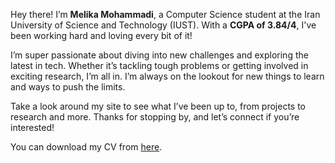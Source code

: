 Hey there! I’m **Melika Mohammadi**, a Computer Science student at the Iran University of Science and Technology (IUST). With a **CGPA of 3.84/4**, I've been working hard and loving every bit of it!

I’m super passionate about diving into new challenges and exploring the latest in tech. Whether it’s tackling tough problems or getting involved in exciting research, I’m all in. I’m always on the lookout for new things to learn and ways to push the limits.

Take a look around my site to see what I’ve been up to, from projects to research and more. Thanks for stopping by, and let’s connect if you’re interested!

You can download my CV from [here](../assets/cv.pdf).
